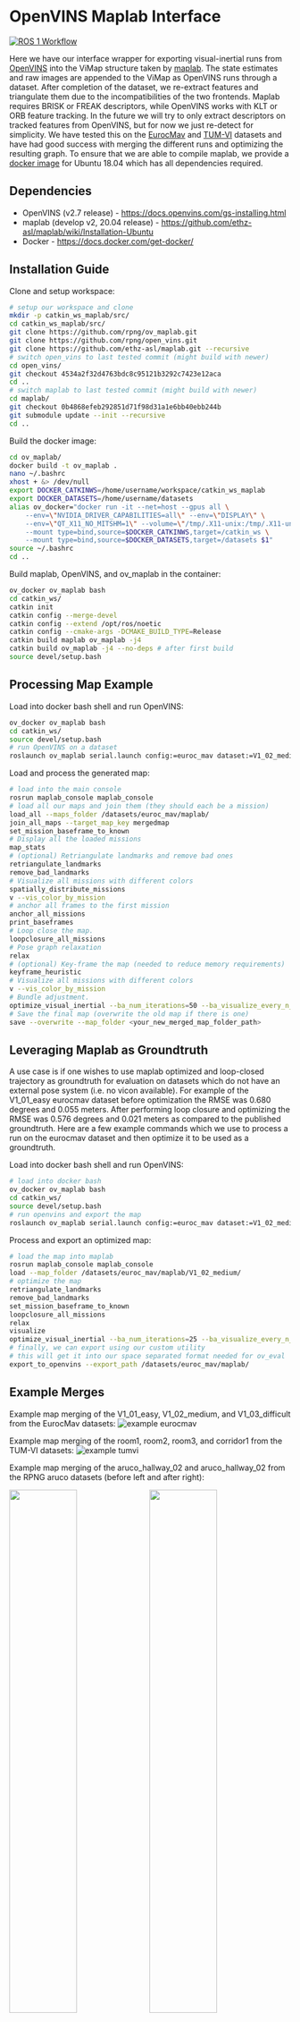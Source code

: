 # OpenVINS Maplab Interface

[![ROS 1 Workflow](https://github.com/rpng/ov_maplab/actions/workflows/build_ros1.yml/badge.svg)](https://github.com/rpng/ov_maplab/actions/workflows/build_ros1.yml)

Here we have our interface wrapper for exporting visual-inertial runs from [OpenVINS](https://github.com/rpng/open_vins) into the ViMap structure taken by [maplab](https://github.com/ethz-asl/maplab). The state estimates and raw images are appended to the ViMap as OpenVINS runs through a dataset. After completion of the dataset, we re-extract features and triangulate them due to the incompatibilities of the two frontends. Maplab requires BRISK or FREAK descriptors, while OpenVINS works with KLT or ORB feature tracking. In the future we will try to only extract descriptors on tracked features from OpenVINS, but for now we just re-detect for simplicity. We have tested this on the [EurocMav](https://docs.openvins.com/gs-datasets.html#gs-data-euroc) and [TUM-VI](https://docs.openvins.com/gs-datasets.html#gs-data-tumvi) datasets and have had good success with merging the different runs and optimizing the resulting graph. To ensure that we are able to compile maplab, we provide a [docker image](Dockerfile) for Ubuntu 18.04 which has all dependencies required.

## Dependencies

* OpenVINS (v2.7 release) - https://docs.openvins.com/gs-installing.html
* maplab (develop v2, 20.04 release) - https://github.com/ethz-asl/maplab/wiki/Installation-Ubuntu
* Docker - https://docs.docker.com/get-docker/

## Installation Guide

Clone and setup workspace:
```bash
# setup our workspace and clone
mkdir -p catkin_ws_maplab/src/
cd catkin_ws_maplab/src/
git clone https://github.com/rpng/ov_maplab.git
git clone https://github.com/rpng/open_vins.git
git clone https://github.com/ethz-asl/maplab.git --recursive
# switch open_vins to last tested commit (might build with newer)
cd open_vins/
git checkout 4534a2f32d4763bdc8c95121b3292c7423e12aca
cd ..
# switch maplab to last tested commit (might build with newer)
cd maplab/
git checkout 0b4868efeb292851d71f98d31a1e6bb40ebb244b
git submodule update --init --recursive
cd ..
```

Build the docker image:
```bash
cd ov_maplab/
docker build -t ov_maplab .
nano ~/.bashrc
xhost + &> /dev/null
export DOCKER_CATKINWS=/home/username/workspace/catkin_ws_maplab
export DOCKER_DATASETS=/home/username/datasets
alias ov_docker="docker run -it --net=host --gpus all \
    --env=\"NVIDIA_DRIVER_CAPABILITIES=all\" --env=\"DISPLAY\" \
    --env=\"QT_X11_NO_MITSHM=1\" --volume=\"/tmp/.X11-unix:/tmp/.X11-unix:rw\" \
    --mount type=bind,source=$DOCKER_CATKINWS,target=/catkin_ws \
    --mount type=bind,source=$DOCKER_DATASETS,target=/datasets $1"
source ~/.bashrc
cd ..
```

Build maplab, OpenVINS, and ov_maplab in the container:
```bash
ov_docker ov_maplab bash
cd catkin_ws/
catkin init
catkin config --merge-devel
catkin config --extend /opt/ros/noetic
catkin config --cmake-args -DCMAKE_BUILD_TYPE=Release
catkin build maplab ov_maplab -j4
catkin build ov_maplab -j4 --no-deps # after first build
source devel/setup.bash
```



## Processing Map Example

Load into docker bash shell and run OpenVINS:
```bash
ov_docker ov_maplab bash
cd catkin_ws/
source devel/setup.bash
# run OpenVINS on a dataset
roslaunch ov_maplab serial.launch config:=euroc_mav dataset:=V1_02_medium
```

Load and process the generated map:
```bash
# load into the main console
rosrun maplab_console maplab_console
# load all our maps and join them (they should each be a mission)
load_all --maps_folder /datasets/euroc_mav/maplab/
join_all_maps --target_map_key mergedmap
set_mission_baseframe_to_known
# Display all the loaded missions
map_stats
# (optional) Retriangulate landmarks and remove bad ones
retriangulate_landmarks
remove_bad_landmarks
# Visualize all missions with different colors
spatially_distribute_missions
v --vis_color_by_mission
# anchor all frames to the first mission
anchor_all_missions
print_baseframes
# Loop close the map.
loopclosure_all_missions
# Pose graph relaxation
relax
# (optional) Key-frame the map (needed to reduce memory requirements)
keyframe_heuristic
# Visualize all missions with different colors
v --vis_color_by_mission
# Bundle adjustment.
optimize_visual_inertial --ba_num_iterations=50 --ba_visualize_every_n_iterations=1
# Save the final map (overwrite the old map if there is one)
save --overwrite --map_folder <your_new_merged_map_folder_path>
```

## Leveraging Maplab as Groundtruth

A use case is if one wishes to use maplab optimized and loop-closed trajectory as groundtruth for evaluation on datasets which do not have an external pose system (i.e. no vicon available). For example of the V1\_01\_easy eurocmav dataset before optimization the RMSE was 0.680 degrees and 0.055 meters. After performing loop closure and optimizing the RMSE was 0.576 degrees and 0.021 meters as compared to the published groundtruth. Here are a few example commands which we use to process a run on the eurocmav dataset and then optimize it to be used as a groundtruth.


Load into docker bash shell and run OpenVINS:
```bash
# load into docker bash
ov_docker ov_maplab bash
cd catkin_ws/
source devel/setup.bash
# run openvins and export the map
roslaunch ov_maplab serial.launch config:=euroc_mav dataset:=V1_02_medium
```


Process and export an optimized map:
```bash
# load the map into maplab
rosrun maplab_console maplab_console
load --map_folder /datasets/euroc_mav/maplab/V1_02_medium/
# optimize the map
retriangulate_landmarks
remove_bad_landmarks
set_mission_baseframe_to_known
loopclosure_all_missions
relax
visualize
optimize_visual_inertial --ba_num_iterations=25 --ba_visualize_every_n_iterations=1
# finally, we can export using our custom utility
# this will get it into our space separated format needed for ov_eval
export_to_openvins --export_path /datasets/euroc_mav/maplab/
```


## Example Merges

Example map merging of the V1_01_easy, V1_02_medium, and V1_03_difficult from the EurocMav datasets:
![example eurocmav](docs/2019-08-21_14-13-32.png)

Example map merging of the room1, room2, room3, and corridor1 from the TUM-VI datasets:
![example tumvi](docs/2019-08-21_13-38-24.png)

Example map merging of the aruco_hallway_02 and aruco_hallway_02 from the RPNG aruco datasets (before left and after right):

<img src="docs/aruco_before.png" width="49%"/> <img src="docs/aruco_after.png" width="49%"/> 




